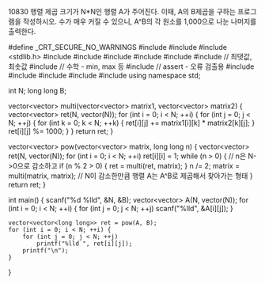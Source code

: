 10830 행렬 제곱
크기가 N*N인 행렬 A가 주어진다. 이때, A의 B제곱을 구하는 프로그램을 작성하시오. 수가 매우 커질 수 있으니, A^B의 각 원소를 1,000으로 나눈 나머지를 출력한다.



#define _CRT_SECURE_NO_WARNINGS
#include <numeric>
#include <cstdio>
#include <stdlib.h>
#include <iostream>
#include <cstring>
#include <string>
#include <algorithm>
#include <vector>
#include <climits>   // 최댓값, 최솟값
#include <cmath>   // 수학 - min, max 등
#include <cassert>   // assert - 오류 검출용
#include <queue>
#include <stack>
#include <deque>
#include <map>
#include <set>
using namespace std;

int N;
long long B;

vector<vector<long long>> multi(vector<vector<long long>> matrix1, vector<vector<long long>> matrix2) {
	vector<vector<long long>> ret(N, vector<long long>(N));
	for (int i = 0; i < N; ++i) {
		for (int j = 0; j < N; ++j) {
			for (int k = 0; k < N; ++k) {
				ret[i][j] += matrix1[i][k] * matrix2[k][j];
			}
			ret[i][j] %= 1000;
		}
	}
	return ret;
}

vector<vector<long long>> pow(vector<vector<long long>> matrix, long long n) {
	vector<vector<long long>> ret(N, vector<long long>(N));
	for (int i = 0; i < N; ++i) 
		ret[i][i] = 1;
	while (n > 0) {   // n은 N->0으로 감소하고
		if (n % 2 > 0) {
			ret = multi(ret, matrix);
		}
		n /= 2;
		matrix = multi(matrix, matrix);   // N이 감소한만큼 행렬 A는 A^B로 제곱해서 찾아가는 형태
	}
	return ret;
}

int main() {
	scanf("%d %lld", &N, &B);
	vector<vector<long long>> A(N, vector<long long>(N));
	for (int i = 0; i < N; ++i) {
		for (int j = 0; j < N; ++j)
			scanf("%lld", &A[i][j]);
	}

	vector<vector<long long>> ret = pow(A, B);
	for (int i = 0; i < N; ++i) {
		for (int j = 0; j < N; ++j)
			printf("%lld ", ret[i][j]);
		printf("\n");
	}
}
